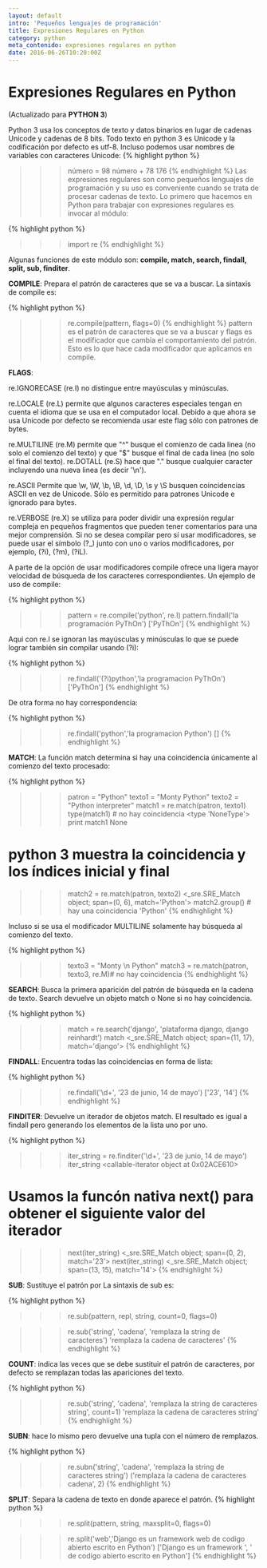 ```yaml
---
layout: default
intro: 'Pequeños lenguajes de programación'
title: Expresiones Regulares en Python
category: python
meta_contenido: expresiones regulares en python
date: 2016-06-26T10:20:00Z
---
```


<h1 class="centrar-titulo-blog">Expresiones Regulares en Python</h1>

(Actualizado para **PYTHON 3**)

Python 3 usa los conceptos de texto y datos binarios en lugar de cadenas Unicode y cadenas de 8 bits.
Todo texto en python 3 es Unicode y la codificación por defecto es utf-8. Incluso podemos usar nombres de 
variables con caracteres Unicode:
{% highlight python %}
>>> número = 98
>>> número + 78
176
{% endhighlight %}
Las expresiones regulares son como pequeños lenguajes de programación y su uso es conveniente cuando se trata 
de procesar cadenas de texto. Lo primero que hacemos en Python para trabajar con expresiones regulares 
es invocar al módulo:

{% highlight python %}
>>> import re
{% endhighlight %}

Algunas funciones de este módulo son: **compile, match, search, findall, split, sub, finditer**.

**COMPILE**:
Prepara el patrón de caracteres que se va a buscar. La sintaxis de compile es:

{% highlight python %}
>>> re.compile(pattern, flags=0)
{% endhighlight %}
pattern es el patrón de caracteres que se va a buscar y flags es el modificador que cambia el comportamiento del patrón. Esto es lo que hace cada modificador que aplicamos en compile.

**FLAGS**:

re.IGNORECASE (re.I) no distingue entre mayúsculas y minúsculas.

re.LOCALE (re.L) permite que algunos caracteres especiales tengan en cuenta el idioma que se usa en el
 computador local. Debido a que ahora se usa Unicode por defecto se recomienda usar este flag sólo con patrones de bytes.

re.MULTILINE (re.M) permite que "^" busque el comienzo de cada linea (no solo el comienzo del texto) y que "$" busque el final de cada linea (no solo el final del texto).
re.DOTALL (re.S) hace que "." busque cualquier caracter incluyendo una nueva linea (es decir '\n').

re.ASCII
Permite que  \w, \W, \b, \B, \d, \D, \s y \S busquen coincidencias ASCII en vez de Unicode.
Sólo es permitido para patrones Unicode e ignorado para bytes.

re.VERBOSE (re.X) se utiliza para poder dividir una expresión regular compleja en pequeños fragmentos que pueden tener comentarios para una mejor comprensión.
Si no se desea compilar pero sí usar modificadores, se puede usar el símbolo (?\_) junto con uno o varios modificadores, por ejemplo, (?i), (?m), (?iL).

A parte de la opción de usar modificadores compile ofrece una ligera mayor velocidad de búsqueda de los caracteres correspondientes. Un ejemplo de uso de compile:

{% highlight python %}
>>> pattern = re.compile('python', re.I)
>>> pattern.findall('la programación PyThOn')
['PyThOn']
{% endhighlight %}

Aqui con re.I se ignoran las mayúsculas y minúsculas lo que se puede lograr también sin compilar usando (?i):

{% highlight python %}
>>> re.findall('(?i)python','la programacion PyThOn')
['PyThOn']
{% endhighlight %}

De otra forma no hay correspondencia:

{% highlight python %}
>>> re.findall('python','la programacion Python')
[]
{% endhighlight %}

**MATCH**:
La función match determina si hay una coincidencia únicamente al comienzo del texto procesado:

{% highlight python %}
>>> patron = "Python"
>>> texto1 = "Monty Python"
>>> texto2 = "Python interpreter"
>>> match1 = re.match(patron, texto1)
>>> type(match1)  # no hay coincidencia
<type 'NoneType'>
>>> print match1
None
# python 3 muestra la coincidencia y los índices inicial y final
>>> match2 = re.match(patron, texto2)
<_sre.SRE_Match object; span=(0, 6), match='Python'> 
match2.group() # hay una coincidencia
'Python'
{% endhighlight %}

Incluso si se usa el modificador MULTILINE solamente hay búsqueda al comienzo del texto.

{% highlight python %}
>>> texto3 = "Monty \n Python"
>>> match3 = re.match(patron, texto3, re.M)# no hay coincidencia
{% endhighlight %}

**SEARCH**:
Busca la primera aparición del patrón de búsqueda en la cadena de texto. Search devuelve un objeto match o 
None si no hay coincidencia.

{% highlight python %}
>>> match = re.search('django', 'plataforma django, django reinhardt')
>>> match
<_sre.SRE_Match object; span=(11, 17), match='django'>
{% endhighlight %}

**FINDALL**:
Encuentra todas las coincidencias en forma de lista:

{% highlight python %}
>>> re.findall('\d+', '23 de junio, 14 de mayo')
['23', '14']
{% endhighlight %}

**FINDITER**:
Devuelve un iterador de objetos match. El resultado es igual a findall pero generando los elementos de la 
lista uno por uno.

{% highlight python %}
>>> iter_string = re.finditer('\d+', '23 de junio, 14 de mayo')
>>> iter_string
<callable-iterator object at 0x02ACE610>
# Usamos la funcón nativa next() para obtener el siguiente valor del iterador
>>> next(iter_string)
<_sre.SRE_Match object; span=(0, 2), match='23'>
>>> next(iter_string)
<_sre.SRE_Match object; span=(13, 15), match='14'>
{% endhighlight %}

**SUB**:
Sustituye el patrón por La sintaxis de sub es:

{% highlight python %}
>>> re.sub(pattern, repl, string, count=0, flags=0)

>>> re.sub('string', 'cadena', 'remplaza la string de caracteres')
'remplaza la cadena de caracteres'
{% endhighlight %}

**COUNT**: indica las veces que se debe sustituir el patrón de caracteres, por defecto se
remplazan todas las apariciones del texto.

{% highlight python %}
>>> re.sub('string', 'cadena', 'remplaza la string de caracteres string', count=1)
'remplaza la cadena de caracteres string'
{% endhighlight %}

**SUBN**: hace lo mismo pero devuelve una tupla con el número de remplazos.

{% highlight python %}
>>> re.subn('string', 'cadena', 'remplaza la string de caracteres string')
('remplaza la cadena de caracteres cadena', 2)
{% endhighlight %}

**SPLIT**:
Separa la cadena de texto en donde aparece el patrón.
{% highlight python %}
>>> re.split(pattern, string, maxsplit=0, flags=0)

>>> re.split('web','Django es un framework web de codigo abierto escrito en Python')
['Django es un framework ', ' de codigo abierto escrito en Python']
{% endhighlight %}
